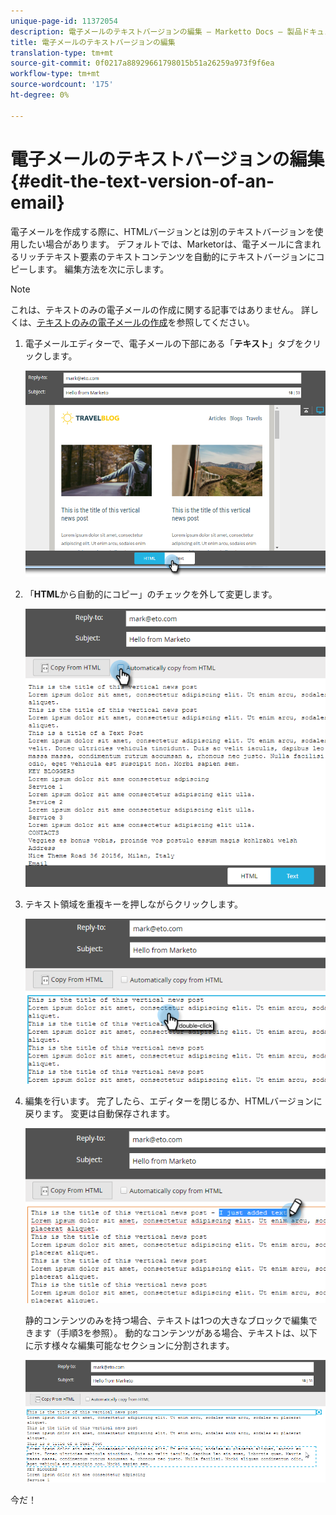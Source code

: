 ```yaml
---
unique-page-id: 11372054
description: 電子メールのテキストバージョンの編集 — Marketto Docs — 製品ドキュメント
title: 電子メールのテキストバージョンの編集
translation-type: tm+mt
source-git-commit: 0f0217a88929661798015b51a26259a973f9f6ea
workflow-type: tm+mt
source-wordcount: '175'
ht-degree: 0%

---
```



# 電子メールのテキストバージョンの編集{#edit-the-text-version-of-an-email}

電子メールを作成する際に、HTMLバージョンとは別のテキストバージョンを使用したい場合があります。 デフォルトでは、Marketorは、電子メールに含まれるリッチテキスト要素のテキストコンテンツを自動的にテキストバージョンにコピーします。 編集方法を次に示します。

>[!NOTE]
>
>これは、テキストのみの電子メールの作成に関する記事ではありません。 詳しくは、[テキストのみの電子メールの作成](/help/marketo/product-docs/email-marketing/general/creating-an-email/create-a-text-only-email.md)を参照してください。

1. 電子メールエディターで、電子メールの下部にある「**テキスト**」タブをクリックします。

   ![](assets/one-5.png)

1. 「**HTML**&#x200B;から自動的にコピー」のチェックを外して変更します。

   ![](assets/two-5.png)

1. テキスト領域を重複キーを押しながらクリックします。

   ![](assets/three-4.png)

1. 編集を行います。 完了したら、エディターを閉じるか、HTMLバージョンに戻ります。 変更は自動保存されます。

   ![](assets/four-4.png)

   静的コンテンツのみを持つ場合、テキストは1つの大きなブロックで編集できます（手順3を参照）。 動的なコンテンツがある場合、テキストは、以下に示す様々な編集可能なセクションに分割されます。

   ![](assets/five-3.png)

今だ！
